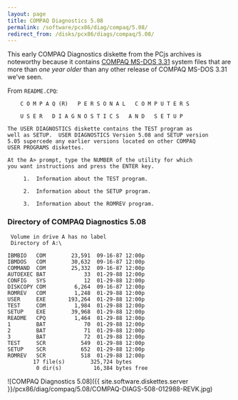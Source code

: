 ```yaml
---
layout: page
title: COMPAQ Diagnostics 5.08
permalink: /software/pcx86/diag/compaq/5.08/
redirect_from: /disks/pcx86/diags/compaq/5.08/
---
```


This early COMPAQ Diagnostics diskette from the PCjs archives is noteworthy because it contains
[COMPAQ MS-DOS 3.31](/software/pcx86/sys/dos/compaq/3.31/) system files that are more than *one year older*
than any other release of COMPAQ MS-DOS 3.31 we've seen.

From `README.CPQ`:

        C O M P A Q (R)   P E R S O N A L   C O M P U T E R S
    
        U S E R   D I A G N O S T I C S   A N D   S E T U P
    
    The USER DIAGNOSTICS diskette contains the TEST program as
    well as SETUP.  USER DIAGNOSTICS Version 5.08 and SETUP version
    5.05 supercede any earlier versions located on other COMPAQ
    USER PROGRAMS diskettes.
    
    At the A> prompt, type the NUMBER of the utility for which
    you want instructions and press the ENTER key.
    
         1.  Information about the TEST program.
    
         2.  Information about the SETUP program.
    
         3.  Information about the ROMREV program.

### Directory of COMPAQ Diagnostics 5.08

     Volume in drive A has no label
     Directory of A:\
    
    IBMBIO   COM        23,591  09-16-87 12:00p
    IBMDOS   COM        30,632  09-16-87 12:00p
    COMMAND  COM        25,332  09-16-87 12:00p
    AUTOEXEC BAT            33  01-29-88 12:00p
    CONFIG   SYS            12  01-29-88 12:00p
    DISKCOPY COM         6,264  09-16-87 12:00p
    ROMREV   COM         1,248  01-29-88 12:00p
    USER     EXE       193,264  01-29-88 12:00p
    TEST     COM         1,984  01-29-88 12:00p
    SETUP    EXE        39,968  01-29-88 12:00p
    README   CPQ         1,464  01-29-88 12:00p
    1        BAT            70  01-29-88 12:00p
    2        BAT            71  01-29-88 12:00p
    3        BAT            72  01-29-88 12:00p
    TEST     SCR           549  01-29-88 12:00p
    SETUP    SCR           652  01-29-88 12:00p
    ROMREV   SCR           518  01-29-88 12:00p
            17 file(s)        325,724 bytes
             0 dir(s)          16,384 bytes free

![COMPAQ Diagnostics 5.08]({{ site.software.diskettes.server }}/pcx86/diag/compaq/5.08/COMPAQ-DIAGS-508-012988-REVK.jpg)
